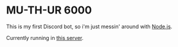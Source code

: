 # MU-TH-UR 6000

This is my first Discord bot, so i'm just messin' around with [Node.js](https://nodejs.org/).

Currently running in [this server](https://discordapp.com/invite/c4vzH5s).